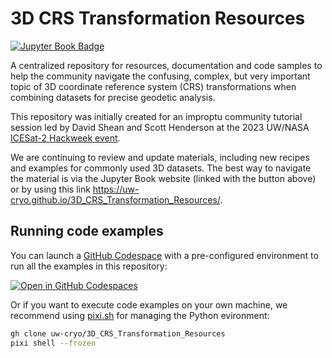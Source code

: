 # 3D CRS Transformation Resources

[![Jupyter Book Badge](https://jupyterbook.org/badge.svg)](https://uw-cryo.github.io/3D_CRS_Transformation_Resources/)


A centralized repository for resources, documentation and code samples to help the community navigate the confusing, complex, but very important topic of 3D coordinate reference system (CRS) transformations when combining datasets for precise geodetic analysis.

This repository was initially created for an improptu community tutorial session led by David Shean and Scott Henderson at the 2023 UW/NASA [ICESat-2 Hackweek event](https://icesat-2-2023.hackweek.io/).

We are continuing to review and update materials, including new recipes and examples for commonly used 3D datasets. The best way to navigate the material is via the Jupyter Book website (linked with the button above) or by using this link https://uw-cryo.github.io/3D_CRS_Transformation_Resources/.

## Running code examples

You can launch a [GitHub Codespace](https://github.com/features/codespaces) with a pre-configured environment to run all the examples in this repository:

[![Open in GitHub Codespaces](https://github.com/codespaces/badge.svg)](https://codespaces.new/uw-cryo/3D_CRS_Transformation_Resources)


Or if you want to execute code examples on your own machine, we recommend using [pixi.sh](https://pixi.sh/latest/) for managing the Python evironment:

```bash
gh clone uw-cryo/3D_CRS_Transformation_Resources
pixi shell --frozen
```


